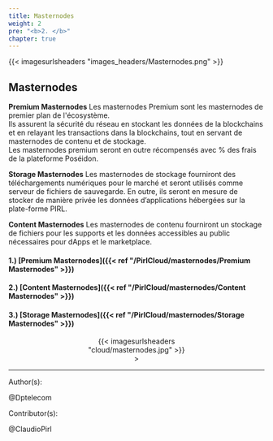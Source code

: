 ```yaml
---
title: Masternodes
weight: 2
pre: "<b>2. </b>"
chapter: true
---
```

{{< imagesurlsheaders "images_headers/Masternodes.png" >}}

## Masternodes

**Premium Masternodes** Les masternodes Premium sont les masternodes de premier plan de l'écosystème.  
Ils assurent la sécurité du réseau en stockant les données de la blockchains et en relayant les transactions dans la blockchains, tout en servant de masternodes de contenu et de stockage.  
Les masternodes premium seront en outre récompensés avec % des frais de la plateforme Poséidon.

**Storage Masternodes** Les masternodes de stockage fourniront des téléchargements numériques pour le marché et seront utilisés comme serveur de fichiers de sauvegarde. En outre, ils seront en mesure de stocker de manière privée les données d’applications hébergées sur la plate-forme PIRL.  

**Content Masternodes** Les masternodes de contenu fourniront un stockage de fichiers pour les supports et les données accessibles au public nécessaires pour dApps et le marketplace.

#### 1.) [Premium Masternodes]({{< ref "/PirlCloud/masternodes/Premium Masternodes" >}})

#### 2.) [Content Masternodes]({{< ref "/PirlCloud/masternodes/Content Masternodes" >}})

#### 3.) [Storage Masternodes]({{< ref "/PirlCloud/masternodes/Storage Masternodes" >}})

<div align="center"><div style="width:50%;">{{< imagesurlsheaders "cloud/masternodes.jpg" >}} </div>></div>

---
Author(s):  

@Dptelecom

Contributor(s):  

@ClaudioPirl
